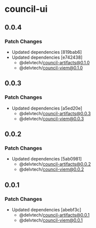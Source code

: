 # council-ui

## 0.0.4

### Patch Changes

- Updated dependencies [819bab6]
- Updated dependencies [e742438]
  - @delvtech/council-artifacts@0.1.0
  - @delvtech/council-viem@0.1.0

## 0.0.3

### Patch Changes

- Updated dependencies [a5ed20e]
  - @delvtech/council-artifacts@0.0.3
  - @delvtech/council-viem@0.0.3

## 0.0.2

### Patch Changes

- Updated dependencies [5ab0981]
  - @delvtech/council-artifacts@0.0.2
  - @delvtech/council-viem@0.0.2

## 0.0.1

### Patch Changes

- Updated dependencies [abebf3c]
  - @delvtech/council-artifacts@0.0.1
  - @delvtech/council-viem@0.0.1
